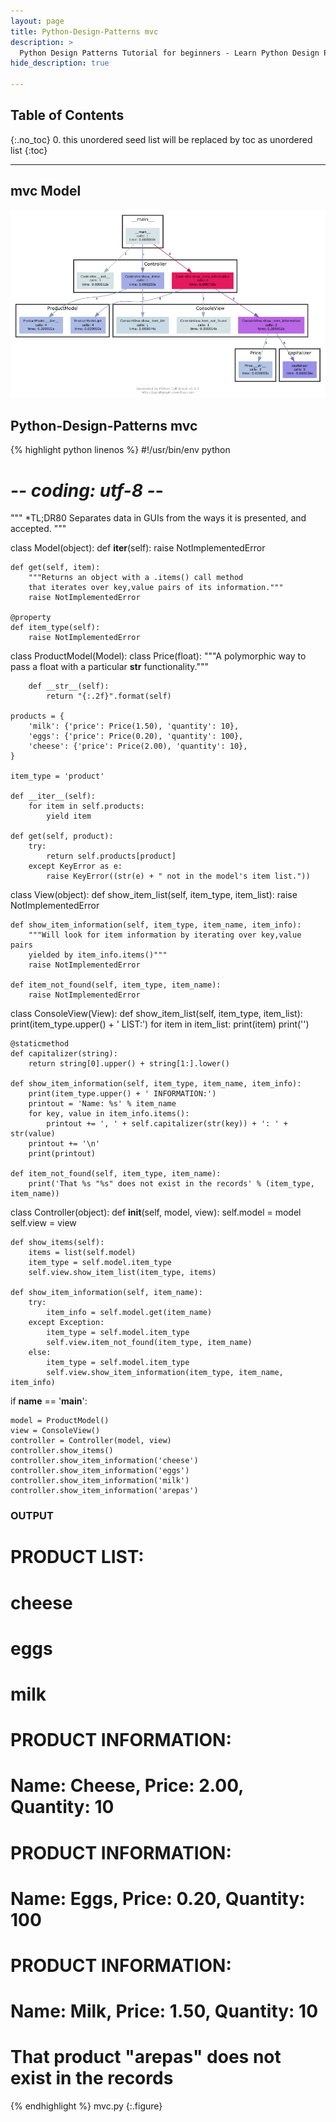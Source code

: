 ```yaml
---
layout: page
title: Python-Design-Patterns mvc
description: >
  Python Design Patterns Tutorial for beginners - Learn Python Design Patterns in simple and easy steps starting from basic to advanced concepts with examples ...
hide_description: true

---
```


## Table of Contents
{:.no_toc}
0. this unordered seed list will be replaced by toc as unordered list
{:toc}

---

## mvc Model

![](/courses/python-fesign-patterns/structural/viz/mvc.py.png)

## Python-Design-Patterns mvc

{% highlight python linenos %}
#!/usr/bin/env python
# -*- coding: utf-8 -*-

"""
*TL;DR80
Separates data in GUIs from the ways it is presented, and accepted.
"""

class Model(object):
    def __iter__(self):
        raise NotImplementedError

    def get(self, item):
        """Returns an object with a .items() call method
        that iterates over key,value pairs of its information."""
        raise NotImplementedError

    @property
    def item_type(self):
        raise NotImplementedError

class ProductModel(Model):
    class Price(float):
        """A polymorphic way to pass a float with a particular
        __str__ functionality."""

        def __str__(self):
            return "{:.2f}".format(self)

    products = {
        'milk': {'price': Price(1.50), 'quantity': 10},
        'eggs': {'price': Price(0.20), 'quantity': 100},
        'cheese': {'price': Price(2.00), 'quantity': 10},
    }

    item_type = 'product'

    def __iter__(self):
        for item in self.products:
            yield item

    def get(self, product):
        try:
            return self.products[product]
        except KeyError as e:
            raise KeyError((str(e) + " not in the model's item list."))

class View(object):
    def show_item_list(self, item_type, item_list):
        raise NotImplementedError

    def show_item_information(self, item_type, item_name, item_info):
        """Will look for item information by iterating over key,value pairs
        yielded by item_info.items()"""
        raise NotImplementedError

    def item_not_found(self, item_type, item_name):
        raise NotImplementedError

class ConsoleView(View):
    def show_item_list(self, item_type, item_list):
        print(item_type.upper() + ' LIST:')
        for item in item_list:
            print(item)
        print('')

    @staticmethod
    def capitalizer(string):
        return string[0].upper() + string[1:].lower()

    def show_item_information(self, item_type, item_name, item_info):
        print(item_type.upper() + ' INFORMATION:')
        printout = 'Name: %s' % item_name
        for key, value in item_info.items():
            printout += ', ' + self.capitalizer(str(key)) + ': ' + str(value)
        printout += '\n'
        print(printout)

    def item_not_found(self, item_type, item_name):
        print('That %s "%s" does not exist in the records' % (item_type, item_name))

class Controller(object):
    def __init__(self, model, view):
        self.model = model
        self.view = view

    def show_items(self):
        items = list(self.model)
        item_type = self.model.item_type
        self.view.show_item_list(item_type, items)

    def show_item_information(self, item_name):
        try:
            item_info = self.model.get(item_name)
        except Exception:
            item_type = self.model.item_type
            self.view.item_not_found(item_type, item_name)
        else:
            item_type = self.model.item_type
            self.view.show_item_information(item_type, item_name, item_info)

if __name__ == '__main__':

    model = ProductModel()
    view = ConsoleView()
    controller = Controller(model, view)
    controller.show_items()
    controller.show_item_information('cheese')
    controller.show_item_information('eggs')
    controller.show_item_information('milk')
    controller.show_item_information('arepas')

### OUTPUT ###
# PRODUCT LIST:
# cheese
# eggs
# milk
#
# PRODUCT INFORMATION:
# Name: Cheese, Price: 2.00, Quantity: 10
#
# PRODUCT INFORMATION:
# Name: Eggs, Price: 0.20, Quantity: 100
#
# PRODUCT INFORMATION:
# Name: Milk, Price: 1.50, Quantity: 10
#
# That product "arepas" does not exist in the records
{% endhighlight %}
mvc.py
{:.figure}
